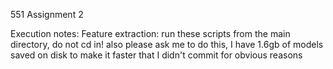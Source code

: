 551 Assignment 2

Execution notes:
	Feature extraction: run these scripts from the main directory, do not cd in!
			    also please ask me to do this, I have 1.6gb of models saved 
			    on disk to make it faster that I didn't commit for obvious reasons
